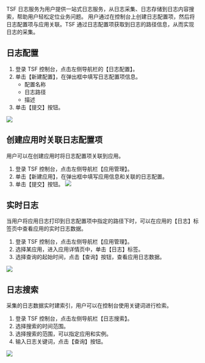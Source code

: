 TSF 日志服务为用户提供一站式日志服务，从日志采集、日志存储到日志内容搜索，帮助用户轻松定位业务问题。
用户通过在控制台上创建日志配置项，然后将日志配置项与应用关联。TSF 通过日志配置项获取到日志的路径信息，从而实现日志的采集。

## 日志配置

1. 登录 TSF 控制台，点击左侧导航栏的【日志配置】。
2. 单击【新建配置】，在弹出框中填写日志配置项信息。
	- 配置名称
	- 日志路径
	- 描述
3. 单击【提交】按钮。

![](http://imgcache.tce.fsphere.cn/image/mc.qcloudimg.com/static/img/bf1f3d04bd057820a07de7f492849401/image.png)

## 创建应用时关联日志配置项
用户可以在创建应用时将日志配置项关联到应用。

1. 登录 TSF 控制台，点击左侧导航栏【应用管理】。
2. 单击【新建应用】，在弹出框中填写应用信息和关联的日志配置。
3. 单击【提交】按钮。
![](http://imgcache.tce.fsphere.cn/image/mc.qcloudimg.com/static/img/c651e1d7abb26732091af6a6661abe44/image.png)

## 实时日志
当用户将应用日志打印到日志配置项中指定的路径下时，可以在应用的【日志】标签页中查看应用的实时日志数据。

1. 登录 TSF 控制台，点击左侧导航栏【应用管理】。
2. 选择某应用，进入应用详情页中，单击【日志】标签。
3. 选择查询的起始时间，点击【查询】按钮，查看应用日志数据。

![](http://imgcache.tce.fsphere.cn/image/mc.qcloudimg.com/static/img/f0e006d5b27b1eb3fde504bbfbf4d9ae/image.png)
## 日志搜索
采集的日志数据实时建索引，用户可以在控制台使用关键词进行检索。

1. 登录 TSF 控制台，点击左侧导航栏【日志搜索】。
2. 选择搜索的时间范围。
3. 选择搜索的范围，可以指定应用和实例。
4. 输入日志关键词，点击【查询】按钮。

![](http://imgcache.tce.fsphere.cn/image/mc.qcloudimg.com/static/img/3f93aa77d24a539a69c33b209995611d/image.png)